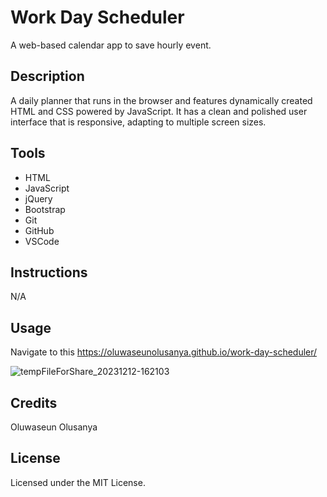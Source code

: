 # Work Day Scheduler
A web-based calendar app to save hourly event.

## Description
A daily planner that runs in the browser and features dynamically created HTML and CSS powered by JavaScript. It has a clean and polished user interface that is responsive, adapting to multiple screen sizes.

## Tools
- HTML
- JavaScript
- jQuery
- Bootstrap
- Git
- GitHub
- VSCode

## Instructions
N/A

## Usage
Navigate to this https://oluwaseunolusanya.github.io/work-day-scheduler/

![tempFileForShare_20231212-162103](https://github.com/oluwaseunolusanya/work-day-scheduler/assets/26019734/eca2cef4-b2d8-4a80-ba6e-df0d51962dad)

## Credits
Oluwaseun Olusanya

## License
Licensed under the MIT License.
